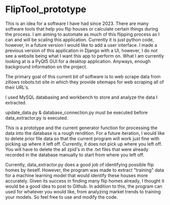 # FlipTool_prototype

This is an idea for a software I have had since 2023. There are many software tools that help you flip houses or calculate certain things during the process. I am aiming to automate as much of this flipping process as I can and will be scaling this application. Currently it is just python code, however, in a future version I would like to add a user interface. I made a previous version of this application in Django with a UI, however, I do not see a website being what I want this app to perform on. What I am currently looking at is a PyQt5 GUI for a desktop application. Anyways, enough background information on the project.

The primary goal of this current bit of software is to web scrape data from zillows robots.txt site in which they provide sitemaps for web scraping all of their URL's. 

I used MySQL databasing and workbench to store and analyze the data I extracted.  

update_data.py & database_connection.py must be executed before data_extractor.py is executed. 

This is a prototype and the current generator function for processing the data into the database is a rough rendition. For a future iteration, I would like to delete prior file data so that the current program will work just fine with picking up where it left off. Currently, it does not pick up where you left off. You will have to delete the all zpid's in the .txt files that were already recorded in the database manually to start from where you left off. 

Currently, data_extractor.py does a good job of identifying possible flip homes by iteself. However, the program was made to extract "training" data for a machine learning model that would identify these houses more accurately. Given its success in finding many flip homes already, I thought it would be a good idea to post to Github. In addition to this, the program can used for whatever you would like, from analyzing market trends to training your models. So feel free to use and modify the code. 
